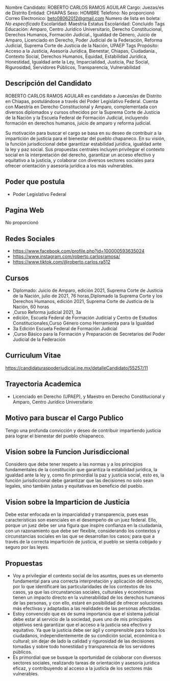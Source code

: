 Nombre Candidato: ROBERTO CARLOS RAMOS AGUILAR
Cargo: Juezas/es de Distrito
Entidad: CHIAPAS
Sexo: HOMBRE
Telefono: No proporcionó
Correo Electronico: beto08062012@gmail.com
Numero de lista en boleta: *No especificado*
Escolaridad: Maestría
Estatus Escolaridad: Concluido
Tags Educación: Amparo, Centro Jurídico Universitario, Derecho Constitucional, Derechos Humanos, Formación Judicial., Igualdad de Género, Juicio de Amparo, Licenciado en Derecho, Poder Judicial de la Federación, Reforma Judicial, Suprema Corte de Justicia de la Nación, UPAEP
Tags Propósito: Acceso a la Justicia, Asesoría Jurídica, Bienestar, Chiapas, Ciudadanía., Contexto Social, Derechos Humanos, Equidad, Estabilidad Jurídica, Honestidad, Igualdad ante la Ley, Imparcialidad, Justicia, Paz Social, Rigurosidad, Servidores Públicos, Transparencia, Vulnerabilidad


## Descripción del Candidato 

ROBERTO CARLOS RAMOS AGUILAR es candidato a Jueces/as de Distrito en Chiapas, postulándose a través del Poder Legislativo Federal. Cuenta con Maestría en Derecho Constitucional y Amparo, complementada con diversos diplomados y cursos ofrecidos por la Suprema Corte de Justicia de la Nación y la Escuela Federal de Formación Judicial, incluyendo formación en derechos humanos, juicio de amparo y reforma judicial.

Su motivación para buscar el cargo se basa en su deseo de contribuir a la impartición de justicia para el bienestar del pueblo chapaneco.  En su visión, la función jurisdiccional debe garantizar estabilidad jurídica, igualdad ante la ley y paz social. Sus propuestas centrales incluyen privilegiar el contexto social en la interpretación del derecho, garantizar un acceso efectivo y equitativo a la justicia, y colaborar con diversos sectores sociales para ofrecer orientación y asesoría jurídica a los más vulnerables.


## Poder que postula

- Poder Legislativo Federal


## Pagina Web

No proporcionó


## Redes Sociales

- https://www.facebook.com/profile.php?id=100000593635024
- https://www.instagram.com/roberto.carlosramosa/
- https://www.tiktok.com/@roberto.carlos.ra512


## Cursos

- Diplomado: Juicio de Amparo, edición 2021, Suprema Corte de Justicia de la Nación, julio de 2021, 76 horas,Diplomado la Suprema Corte y los Derechos Humanos, edición 2021, Suprema Corte de Justicia de la Nación, 60 horas
- ,Curso Reforma judicial 2021, 3a
- edición, Escuela Federal de Formación Judicial y Centro de Estudios Constitucionales,Curso Género como Herramienta para la Igualdad
- 3a Edición Escuela Federal de Formación Judicial
- ,Curso Básico para la Formación y Preparación de Secretarios del Poder Judicial de la Federación


## Curriculum Vitae

https://candidaturaspoderjudicial.ine.mx/detalleCandidato/55257/11


## Trayectoria Academica

- Licenciado en Derecho (UPAEP), y Maestro en Derecho Constitucional y Amparo, Centro Jurídico Universitario


## Motivo para buscar el Cargo Publico

Tengo una profunda convicción y deseo de contribuir impartiendo justicia para lograr el bienestar del pueblo chiapaneco.


## Vision sobre la Funcion Jurisdiccional

Considero que debe tener respeto a las normas y a los principios fundamentales de la constitución que garantiza la estabilidad jurídica, la igualdad ante la ley y, como fin primordial la paz y justicia social, esto es, la función jurisdiccional debe garantizar que las decisiones no solo sean legales, sino también justas y equitativas en beneficio del pueblo.


## Vision sobre la Imparticion de Justicia

Debe estar enfocada en la imparcialidad y transparencia, pues esas características son esenciales en el desempeño de un juez federal. Ello, porque un juez debe ser una figura que inspire confianza en la ciudadanía, con un razonamiento que debe ser flexible, considerando los contextos y circunstancias sociales en las que se desarrollan los casos; para que a través de la correcta impartición de justicia, el pueblo se sienta cobijado y seguro por las leyes.


## Propuestas

- Voy a privilegiar el contexto social de los asuntos, pues es un elemento fundamental para una correcta interpretación y aplicación del derecho, por lo que identificaré las particularidades de los contextos de los casos, ya que las circunstancias sociales, culturales y económicas tienen un impacto directo en la vulnerabilidad de los derechos humanos de las personas, y con ello, estaré en posibilidad de ofrecer soluciones más efectivas y adaptadas a las realidades de las personas afectadas.
- Estoy convencido que es de suma importancia que el sistema judicial debe estar al servicio de la sociedad, pues uno de mis principales objetivos será garantizar que el acceso a la justicia sea efectivo y equitativo. Ya que la justicia debe ser ágil y comprensible para todos los ciudadanos, independientemente de su condición social, económica o cultural; sin dejar de lado la calidad y rigurosidad de las decisiones tomadas y sobre todo honestidad y transparencia de los servidores públicos.
- Es primordial que se busque la oportunidad de colaborar con diversos sectores sociales, realizando tareas de orientación y asesoría jurídica eficaz, y contribuyendo al acceso a la justicia de los sectores más vulnerables.

